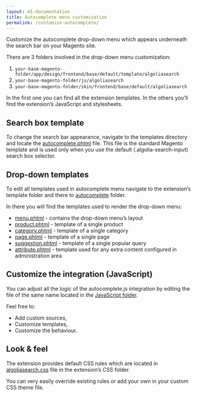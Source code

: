 ```yaml
---
layout: m1-documentation
title: Autocomplete menu customization
permalink: /customize-autocomplete/
---
```


Customize the autocomplete drop-down menu which appears underneath the search bar on your Magento site.

There are 3 folders involved in the drop-down menu customization:

1. `your-base-magento-folder/app/design/frontend/base/default/template/algoliasearch`
2. `your-base-magento-folder/js/algoliasearch`
3. `your-base-magento-folder/skin/frontend/base/default/algoliasearch`

In the first one you can find all the extension templates. In the others you’ll find the extension’s JavaScript and stylesheets.

## Search box template

To change the search bar appearance, navigate to the templates directory and locate the [autocomplete.phtml](https://github.com/algolia/algoliasearch-magento/blob/master/app/design/frontend/base/default/template/algoliasearch/autocomplete.phtml) file. This file is the standard Magento template and is used only when you use the default (.algolia-search-input) search box selector.

## Drop-down templates

To edit all templates used in autocomplete menu navigate to the extension’s template folder and there to [autocomplete](https://github.com/algolia/algoliasearch-magento/tree/master/app/design/frontend/base/default/template/algoliasearch/autocomplete) folder. 

In there you will find the templates used to render the drop-down menu:

* [menu.phtml](https://github.com/algolia/algoliasearch-magento/blob/master/app/design/frontend/base/default/template/algoliasearch/autocomplete/menu.phtml) - contains the drop-down menu’s layout
* [product.phtml](https://github.com/algolia/algoliasearch-magento/blob/master/app/design/frontend/base/default/template/algoliasearch/autocomplete/product.phtml) - template of a single product
* [category.phtml](https://github.com/algolia/algoliasearch-magento/blob/master/app/design/frontend/base/default/template/algoliasearch/autocomplete/category.phtml) - template of a single category
* [page.phtml](https://github.com/algolia/algoliasearch-magento/blob/master/app/design/frontend/base/default/template/algoliasearch/autocomplete/page.phtml) - template of a single page 
* [suggestion.phtml](https://github.com/algolia/algoliasearch-magento/blob/master/app/design/frontend/base/default/template/algoliasearch/autocomplete/suggestion.phtml) - template of a single popular query
* [attribute.phtml](https://github.com/algolia/algoliasearch-magento/blob/master/app/design/frontend/base/default/template/algoliasearch/autocomplete/attribute.phtml) - template used for any extra content configured in administration area

## Customize the integration (JavaScript)

You can adjust all the logic of the autocomplete.js integration by editing the file of the same name located in the [JavaScript folder](https://github.com/algolia/algoliasearch-magento/blob/master/js/algoliasearch/autocomplete.js).

Feel free to:

* Add custom sources,
* Customize templates,
* Customize the behaviour.

## Look & feel

The extension provides default CSS rules which are located in [algoliasearch.css](https://github.com/algolia/algoliasearch-magento/blob/master/skin/frontend/base/default/algoliasearch/algoliasearch.css) file in the extension’s CSS folder.

You can very easily override existing rules or add your own in your custom CSS theme file.
